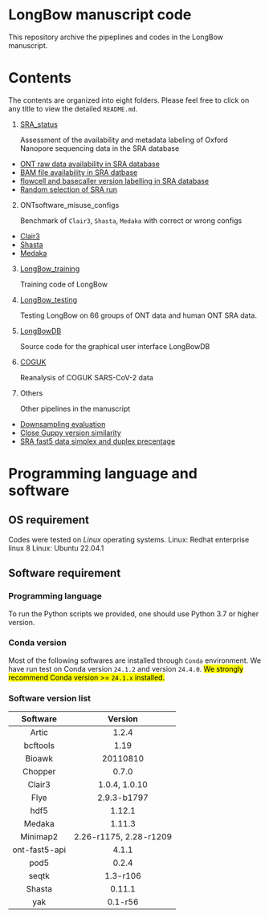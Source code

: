 # LongBow manuscript code
This repository archive the pipeplines and codes in the LongBow manuscript.

# Contents
The contents are organized into eight folders. Please feel free to click on any title to view the detailed `README.md`.

1. [SRA_status](./SRA_status/scripts/README.md)

    Assessment of the availability and metadata labeling of Oxford Nanopore sequencing data in the SRA database
- [ONT raw data availability in SRA database](./SRA_status/scripts/raw_ONTdata_search.md)
- [BAM file availability in SRA datbase](./SRA_status/scripts/sra_bam_availability.md)
- [flowcell and basecaller version labelling in SRA database](./SRA_status/scripts/README.md)
- [Random selection of SRA run](./SRA_status/scripts/SRA_random_1000sample.md)


2. ONTsoftware_misuse_configs

    Benchmark of `Clair3`, `Shasta`, `Medaka` with correct or wrong configs
- [Clair3](./ONTsoftware_misuse_configs/clair3/scripts/README.md)
- [Shasta](./ONTsoftware_misuse_configs/shasta/scripts/README.md)
- [Medaka](./ONTsoftware_misuse_configs/medaka/scripts/README.md)

  
3. [LongBow_training](./longbow_training/scripts/README.md)

    Training code of LongBow


4. [LongBow_testing](,.longbow_testing/scripts/README.md)

    Testing LongBow on 66 groups of ONT data and human ONT SRA data.


5. [LongBowDB](./longbowDB/LongBowDB-website/index.html)

    Source code for the graphical user interface LongBowDB


6. [COGUK](./COGUK/scripts/README.md)

    Reanalysis of COGUK SARS-CoV-2 data


7. Others

    Other pipelines in the manuscript
- [Downsampling evaluation](./Others/downsampling_test/scripts/README.md)
- [Close Guppy version similarity](./Others/guppy_similarity/scripts/README.md)
- [SRA fast5 data simplex and duplex precentage](./Others/sra_simplex_duplex/scripts/README.md)



# Programming language and software
## OS requirement
Codes were tested on _Linux_ operating systems.
Linux: Redhat enterprise linux 8
Linux: Ubuntu 22.04.1


## Software requirement
### Programming language
To run the Python scripts we provided, one should use Python 3.7 or higher version. 

### Conda version
Most of the following softwares are installed through `Conda` environment. We have run test on Conda version `24.1.2` and version `24.4.0`.
<mark>We strongly recommend Conda version >= `24.1.x` installed.</mark>

### Software version list
| Software | Version |
|:---:|:---:|
| Artic | 1.2.4 |
| bcftools | 1.19 |
| Bioawk | 20110810 |
| Chopper | 0.7.0 |
| Clair3 | 1.0.4, 1.0.10 |
| Flye | 2.9.3-b1797 |
| hdf5 | 1.12.1 |
| Medaka | 1.11.3 |
| Minimap2 | 2.26-r1175, 2.28-r1209 |
| ont-fast5-api | 4.1.1 |
| pod5 | 0.2.4 |
| seqtk | 1.3-r106 |
| Shasta | 0.11.1 |
| yak | 0.1-r56 |



